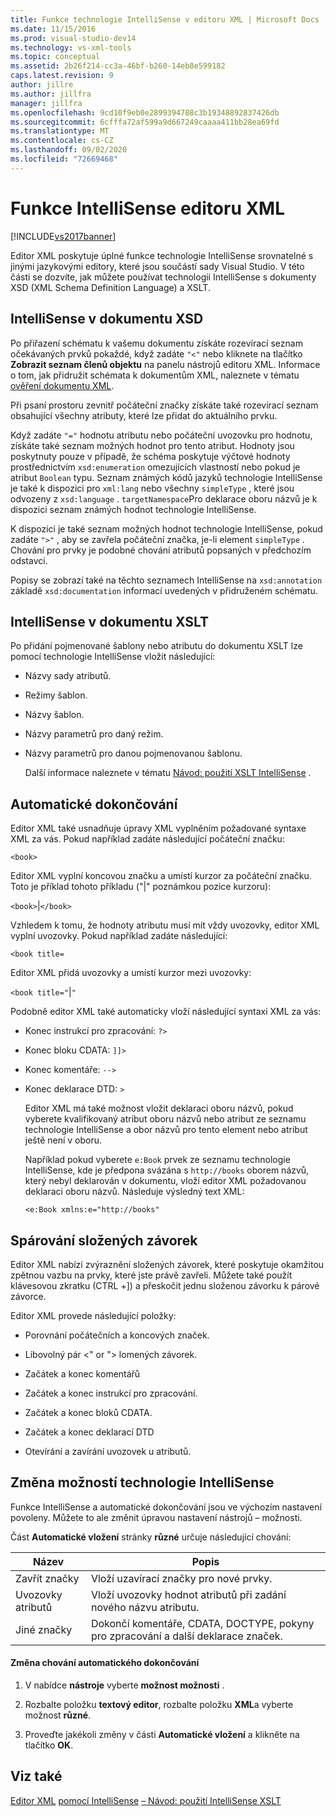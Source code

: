 ```yaml
---
title: Funkce technologie IntelliSense v editoru XML | Microsoft Docs
ms.date: 11/15/2016
ms.prod: visual-studio-dev14
ms.technology: vs-xml-tools
ms.topic: conceptual
ms.assetid: 2b26f214-cc3a-46bf-b260-14eb8e599182
caps.latest.revision: 9
author: jillre
ms.author: jillfra
manager: jillfra
ms.openlocfilehash: 9cd10f9eb0e2899394788c3b19348892837426db
ms.sourcegitcommit: 6cfffa72af599a9d667249caaaa411bb28ea69fd
ms.translationtype: MT
ms.contentlocale: cs-CZ
ms.lasthandoff: 09/02/2020
ms.locfileid: "72669468"
---
```

# <a name="xml-editor-intellisense-features"></a>Funkce IntelliSense editoru XML
[!INCLUDE[vs2017banner](../includes/vs2017banner.md)]

Editor XML poskytuje úplné funkce technologie IntelliSense srovnatelné s jinými jazykovými editory, které jsou součástí sady Visual Studio. V této části se dozvíte, jak můžete používat technologii IntelliSense s dokumenty XSD (XML Schema Definition Language) a XSLT.

## <a name="intellisense-in-an-xsd-document"></a>IntelliSense v dokumentu XSD
 Po přiřazení schématu k vašemu dokumentu získáte rozevírací seznam očekávaných prvků pokaždé, když zadáte `"<"` nebo kliknete na tlačítko **Zobrazit seznam členů objektu** na panelu nástrojů editoru XML. Informace o tom, jak přidružit schémata k dokumentům XML, naleznete v tématu [ověření dokumentu XML](../xml-tools/xml-document-validation.md).

 Při psaní prostoru zevnitř počáteční značky získáte také rozevírací seznam obsahující všechny atributy, které lze přidat do aktuálního prvku.

 Když zadáte `"="` hodnotu atributu nebo počáteční uvozovku pro hodnotu, získáte také seznam možných hodnot pro tento atribut. Hodnoty jsou poskytnuty pouze v případě, že schéma poskytuje výčtové hodnoty prostřednictvím `xsd:enumeration` omezujících vlastností nebo pokud je atribut `Boolean` typu. Seznam známých kódů jazyků technologie IntelliSense je také k dispozici pro `xml:lang` nebo všechny `simpleType` , které jsou odvozeny z `xsd:language` . `targetNamespace`Pro deklarace oboru názvů je k dispozici seznam známých hodnot technologie IntelliSense.

 K dispozici je také seznam možných hodnot technologie IntelliSense, pokud zadáte `">"` , aby se zavřela počáteční značka, je-li element `simpleType` . Chování pro prvky je podobné chování atributů popsaných v předchozím odstavci.

 Popisy se zobrazí také na těchto seznamech IntelliSense na `xsd:annotation` základě `xsd:documentation` informací uvedených v přidruženém schématu.

## <a name="intellisense-in-an-xslt-document"></a>IntelliSense v dokumentu XSLT
 Po přidání pojmenované šablony nebo atributu do dokumentu XSLT lze pomocí technologie IntelliSense vložit následující:

- Názvy sady atributů.

- Režimy šablon.

- Názvy šablon.

- Názvy parametrů pro daný režim.

- Názvy parametrů pro danou pojmenovanou šablonu.

  Další informace naleznete v tématu [Návod: použití XSLT IntelliSense](../xml-tools/walkthrough-using-xslt-intellisense.md) .

## <a name="auto-completion"></a>Automatické dokončování
 Editor XML také usnadňuje úpravy XML vyplněním požadované syntaxe XML za vás. Pokud například zadáte následující počáteční značku:

 `<book>`

 Editor XML vyplní koncovou značku a umístí kurzor za počáteční značku. Toto je příklad tohoto příkladu ("&#124;" poznámkou pozice kurzoru):

 `<book>`&#124;`</book>`

 Vzhledem k tomu, že hodnoty atributu musí mít vždy uvozovky, editor XML vyplní uvozovky. Pokud například zadáte následující:

 `<book title=`

 Editor XML přidá uvozovky a umístí kurzor mezi uvozovky:

 `<book title="`&#124;`"`

 Podobně editor XML také automaticky vloží následující syntaxi XML za vás:

- Konec instrukcí pro zpracování:  `?>`

- Konec bloku CDATA: `]]>`

- Konec komentáře: `-->`

- Konec deklarace DTD: `>`

  Editor XML má také možnost vložit deklaraci oboru názvů, pokud vyberete kvalifikovaný atribut oboru názvů nebo atribut ze seznamu technologie IntelliSense a obor názvů pro tento element nebo atribut ještě není v oboru.

  Například pokud vyberete `e:Book` prvek ze seznamu technologie IntelliSense, kde je předpona svázána s `http://books` oborem názvů, který nebyl deklarován v dokumentu, vloží editor XML požadovanou deklaraci oboru názvů. Následuje výsledný text XML:

  `<e:Book xmlns:e="http://books"`

## <a name="brace-matching"></a>Spárování složených závorek
 Editor XML nabízí zvýraznění složených závorek, které poskytuje okamžitou zpětnou vazbu na prvky, které jste právě zavřeli. Můžete také použít klávesovou zkratku (CTRL +]) a přeskočit jednu složenou závorku k párové závorce.

 Editor XML provede následující položky:

- Porovnání počátečních a koncových značek.

- Libovolný pár \<" or "> lomených závorek.

- Začátek a konec komentářů

- Začátek a konec instrukcí pro zpracování.

- Začátek a konec bloků CDATA.

- Začátek a konec deklarací DTD

- Otevírání a zavírání uvozovek u atributů.

## <a name="modifying-the-intellisense-options"></a>Změna možností technologie IntelliSense
 Funkce IntelliSense a automatické dokončování jsou ve výchozím nastavení povoleny. Můžete to ale změnit úpravou nastavení nástrojů – možnosti.

 Část **Automatické vložení** stránky **různé** určuje následující chování:

|Název|Popis|
|----------|-----------------|
|Zavřít značky|Vloží uzavírací značky pro nové prvky.|
|Uvozovky atributů|Vloží uvozovky hodnot atributů při zadání nového názvu atributu.|
|Jiné značky|Dokončí komentáře, CDATA, DOCTYPE, pokyny pro zpracování a další deklarace značek.|

#### <a name="to-change-the-auto-completion-behavior"></a>Změna chování automatického dokončování

1. V nabídce **nástroje** vyberte **možnost možnosti** .

2. Rozbalte položku **textový editor**, rozbalte položku **XML**a vyberte možnost **různé**.

3. Proveďte jakékoli změny v části **Automatické vložení** a klikněte na tlačítko **OK**.

## <a name="see-also"></a>Viz také
 [Editor XML](../xml-tools/xml-editor.md) [pomocí IntelliSense](../ide/using-intellisense.md) [– Návod: použití IntelliSense XSLT](../xml-tools/walkthrough-using-xslt-intellisense.md)
